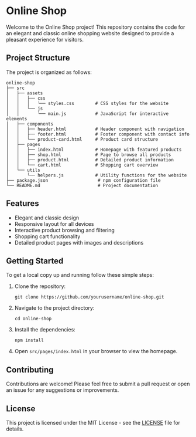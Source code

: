 # Online Shop

Welcome to the Online Shop project! This repository contains the code for an elegant and classic online shopping website designed to provide a pleasant experience for visitors.

## Project Structure

The project is organized as follows:

```
online-shop
├── src
│   ├── assets
│   │   ├── css
│   │   │   └── styles.css        # CSS styles for the website
│   │   └── js
│   │       └── main.js           # JavaScript for interactive elements
│   ├── components
│   │   ├── header.html           # Header component with navigation
│   │   ├── footer.html           # Footer component with contact info
│   │   └── product-card.html     # Product card structure
│   ├── pages
│   │   ├── index.html            # Homepage with featured products
│   │   ├── shop.html             # Page to browse all products
│   │   ├── product.html          # Detailed product information
│   │   └── cart.html             # Shopping cart overview
│   └── utils
│       └── helpers.js            # Utility functions for the website
├── package.json                   # npm configuration file
└── README.md                      # Project documentation
```

## Features

- Elegant and classic design
- Responsive layout for all devices
- Interactive product browsing and filtering
- Shopping cart functionality
- Detailed product pages with images and descriptions

## Getting Started

To get a local copy up and running follow these simple steps:

1. Clone the repository:
   ```
   git clone https://github.com/yourusername/online-shop.git
   ```
2. Navigate to the project directory:
   ```
   cd online-shop
   ```
3. Install the dependencies:
   ```
   npm install
   ```
4. Open `src/pages/index.html` in your browser to view the homepage.

## Contributing

Contributions are welcome! Please feel free to submit a pull request or open an issue for any suggestions or improvements.

## License

This project is licensed under the MIT License - see the [LICENSE](LICENSE) file for details.